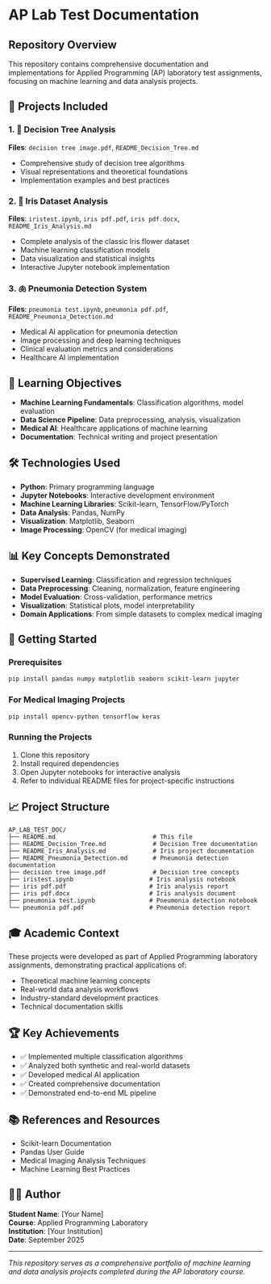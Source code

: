 # AP Lab Test Documentation

## Repository Overview
This repository contains comprehensive documentation and implementations for Applied Programming (AP) laboratory test assignments, focusing on machine learning and data analysis projects.

## 📁 Projects Included

### 1. 🌳 Decision Tree Analysis
**Files**: `decision tree image.pdf`, `README_Decision_Tree.md`
- Comprehensive study of decision tree algorithms
- Visual representations and theoretical foundations
- Implementation examples and best practices

### 2. 🌸 Iris Dataset Analysis  
**Files**: `iristest.ipynb`, `iris pdf.pdf`, `iris pdf.docx`, `README_Iris_Analysis.md`
- Complete analysis of the classic Iris flower dataset
- Machine learning classification models
- Data visualization and statistical insights
- Interactive Jupyter notebook implementation

### 3. 🫁 Pneumonia Detection System
**Files**: `pneumonia test.ipynb`, `pneumonia pdf.pdf`, `README_Pneumonia_Detection.md`
- Medical AI application for pneumonia detection
- Image processing and deep learning techniques
- Clinical evaluation metrics and considerations
- Healthcare AI implementation

## 🎯 Learning Objectives
- **Machine Learning Fundamentals**: Classification algorithms, model evaluation
- **Data Science Pipeline**: Data preprocessing, analysis, visualization
- **Medical AI**: Healthcare applications of machine learning
- **Documentation**: Technical writing and project presentation

## 🛠 Technologies Used
- **Python**: Primary programming language
- **Jupyter Notebooks**: Interactive development environment
- **Machine Learning Libraries**: Scikit-learn, TensorFlow/PyTorch
- **Data Analysis**: Pandas, NumPy
- **Visualization**: Matplotlib, Seaborn
- **Image Processing**: OpenCV (for medical imaging)

## 📊 Key Concepts Demonstrated
- **Supervised Learning**: Classification and regression techniques
- **Data Preprocessing**: Cleaning, normalization, feature engineering
- **Model Evaluation**: Cross-validation, performance metrics
- **Visualization**: Statistical plots, model interpretability
- **Domain Applications**: From simple datasets to complex medical imaging

## 🚀 Getting Started

### Prerequisites
```bash
pip install pandas numpy matplotlib seaborn scikit-learn jupyter
```

### For Medical Imaging Projects
```bash
pip install opencv-python tensorflow keras
```

### Running the Projects
1. Clone this repository
2. Install required dependencies
3. Open Jupyter notebooks for interactive analysis
4. Refer to individual README files for project-specific instructions

## 📈 Project Structure
```
AP_LAB_TEST_DOC/
├── README.md                           # This file
├── README_Decision_Tree.md             # Decision Tree documentation
├── README_Iris_Analysis.md             # Iris project documentation  
├── README_Pneumonia_Detection.md       # Pneumonia detection documentation
├── decision tree image.pdf             # Decision tree concepts
├── iristest.ipynb                     # Iris analysis notebook
├── iris pdf.pdf                       # Iris analysis report
├── iris pdf.docx                      # Iris analysis document
├── pneumonia test.ipynb               # Pneumonia detection notebook
└── pneumonia pdf.pdf                  # Pneumonia detection report
```

## 🎓 Academic Context
These projects were developed as part of Applied Programming laboratory assignments, demonstrating practical applications of:
- Theoretical machine learning concepts
- Real-world data analysis workflows
- Industry-standard development practices
- Technical documentation skills

## 🏆 Key Achievements
- ✅ Implemented multiple classification algorithms
- ✅ Analyzed both synthetic and real-world datasets
- ✅ Developed medical AI application
- ✅ Created comprehensive documentation
- ✅ Demonstrated end-to-end ML pipeline

## 📚 References and Resources
- Scikit-learn Documentation
- Pandas User Guide
- Medical Imaging Analysis Techniques
- Machine Learning Best Practices

## 👨‍💻 Author
**Student Name**: [Your Name]  
**Course**: Applied Programming Laboratory  
**Institution**: [Your Institution]  
**Date**: September 2025

---
*This repository serves as a comprehensive portfolio of machine learning and data analysis projects completed during the AP laboratory course.*